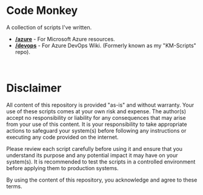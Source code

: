 # Code Monkey
A collection of scripts I've written.

- [**/azure**](https://github.com/claytonfuselier/code-monkey/tree/main/azure) - For Microsoft Azure resources.
- [**/devops**](https://github.com/claytonfuselier/code-monkey/tree/main/devops) - For Azure DevOps Wiki. (Formerly known as my "KM-Scripts" repo).

<br>

# Disclaimer

All content of this repository is provided "as-is" and without warranty. Your use of these scripts comes at your own risk and expense. The author(s) accept no responsibility or liability for any consequences that may arise from your use of this content. It is your responsibility to take appropriate actions to safeguard your system(s) before following any instructions or executing any code provided on the internet.

Please review each script carefully before using it and ensure that you understand its purpose and any potential impact it may have on your system(s). It is recommended to test the scripts in a controlled environment before applying them to production systems.

By using the content of this repository, you acknowledge and agree to these terms.
